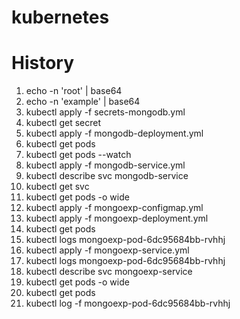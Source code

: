 # kubernetes

# History
1) echo -n 'root' | base64
2) echo -n 'example' | base64
3) kubectl apply -f secrets-mongodb.yml
4) kubectl get secret
5) kubectl apply -f mongodb-deployment.yml
6) kubectl get pods
7) kubectl get pods --watch
8) kubectl apply -f mongodb-service.yml
9) kubectl describe svc mongodb-service
10)  kubectl get svc
11)  kubectl get pods -o wide
12)  kubectl apply -f mongoexp-configmap.yml
13)  kubectl apply -f mongoexp-deployment.yml
14)  kubectl get pods
15)  kubectl logs mongoexp-pod-6dc95684bb-rvhhj
16)  kubectl apply -f mongoexp-service.yml
17)  kubectl logs mongoexp-pod-6dc95684bb-rvhhj
18)  kubectl describe svc mongoexp-service
19)  kubectl get pods -o wide
20)  kubectl get pods
21)   kubectl log -f mongoexp-pod-6dc95684bb-rvhhj

  
 

